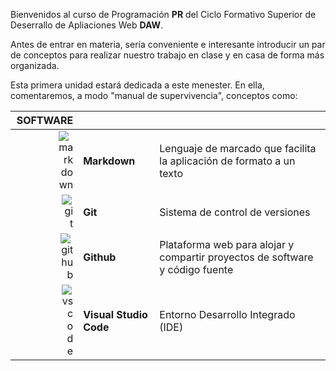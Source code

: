 Bienvenidos al curso de Programación **PR** del Ciclo Formativo Superior de Deserrallo de Apliaciones Web **DAW**.

Antes de entrar en materia, sería conveniente e interesante introducir un par de conceptos para realizar nuestro trabajo en clase y en casa de forma más organizada.

Esta primera unidad estará dedicada a este menester. En ella, comentaremos, a modo "manual de supervivencia", conceptos como: 

| <div style="text-align: right;">SOFTWARE</div>               |                        |                                                              |
| ------------------------------------------------------------ | ---------------------- | ------------------------------------------------------------ |
| <div style="text-align: right;"> <img src="../../img/ud00/markdown_logo.png" alt="markdown" style="max-width:25%;" /></div> | **Markdown**           | Lenguaje de marcado que facilita la aplicación de formato a un texto |
| <div style="text-align: right;"><img src="../../img/ud00/git.png" alt="git" style="max-width:20%;" /></div> | **Git**                | Sistema de control de versiones                              |
| <div style="text-align: right;"><img src="../../img/ud00/github.png" alt="github" style="max-width:22%;" /></div> | **Github**             | Plataforma web para alojar y compartir proyectos de software y código fuente |
| <div style="text-align: right;"> <img src="../../img/ud00/vscode.png" alt="vscode" style="max-width:20%;" /></div> | **Visual Studio Code** | Entorno Desarrollo Integrado (IDE)                           |

